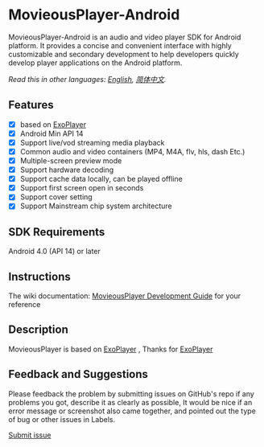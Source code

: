 # MovieousPlayer-Android

MovieousPlayer-Android is an audio and video player SDK for Android platform. It provides a concise and convenient interface with highly customizable and secondary development to help developers quickly develop player applications on the Android platform.

*Read this in other languages: [English](README.md), [简体中文](README.zh-cn.md).*

## Features

- [x] based on [ExoPlayer](https://github.com/google/ExoPlayer)
- [x] Android Min API 14
- [x] Support live/vod streaming media playback
- [x] Common audio and video containers (MP4, M4A, flv, hls, dash Etc.)
- [x] Multiple-screen preview mode
- [x] Support hardware decoding
- [x] Support cache data locally, can be played offline
- [x] Support first screen open in seconds
- [x] Support cover setting
- [x] Support Mainstream chip system architecture

## SDK Requirements

Android 4.0 (API 14) or later

## Instructions

The wiki documentation: [MovieousPlayer Development Guide](https://developer.movieous.cn/#/Android_Player) for your reference

## Description

MovieousPlayer is  based on [ExoPlayer](https://github.com/google/ExoPlayer) , Thanks for [ExoPlayer](https://github.com/google/ExoPlayer)

## Feedback and Suggestions

Please feedback the problem by submitting issues on GitHub's repo if any problems you got, describe it as clearly as possible, It would be nice if an error message or screenshot also came together, and pointed out the type of bug or other issues in Labels.

[Submit issue](https://github.com/movieous-team/MovieousPlayer-Android-Release/issues)

